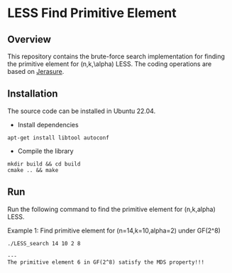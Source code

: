# LESS Find Primitive Element


## Overview

This repository contains the brute-force search implementation for finding the
primitive element for (n,k,\alpha) LESS.  The coding operations are based on
[Jerasure](https://github.com/ceph/jerasure).

## Installation

The source code can be installed in Ubuntu 22.04.


* Install dependencies

```
apt-get install libtool autoconf
```

* Compile the library

```
mkdir build && cd build
cmake .. && make
```

## Run

Run the following command to find the primitive element for (n,k,alpha) LESS.

Example 1: Find primitive element for (n=14,k=10,alpha=2) under GF(2^8)

```
./LESS_search 14 10 2 8

---
The primitive element 6 in GF(2^8) satisfy the MDS property!!!
```

